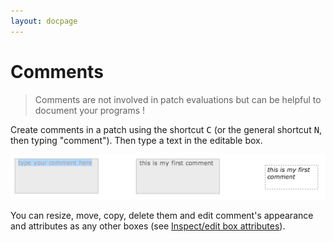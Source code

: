 ```yaml
---
layout: docpage
---
```


# Comments

> Comments are not involved in patch evaluations but can be helpful to document your programs !

Create comments in a patch using the shortcut <kbd>C</kbd> (or the general shortcut <kbd>N</kbd>, then typing "comment"). Then type a text in the editable box. 

<img src="comments_img/comment.png"> 

You can resize, move, copy, delete them and edit comment's appearance and attributes as any other boxes (see [Inspect/edit box attributes](inspector)). 
